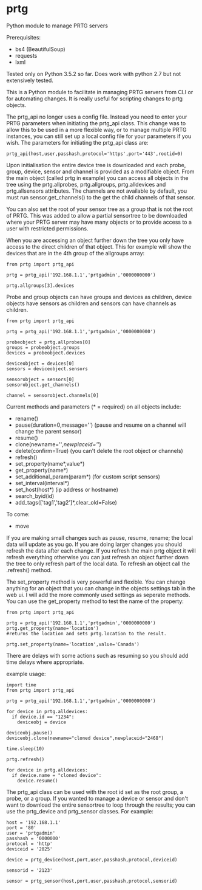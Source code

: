 # prtg

Python module to manage PRTG servers

Prerequisites:

- bs4 (BeautifulSoup)
- requests
- lxml

Tested only on Python 3.5.2 so far. Does work with python 2.7 but not extensively tested.

This is a Python module to facilitate in managing PRTG servers from CLI or for automating changes. It is really useful
for scripting changes to prtg objects.

The prtg_api no longer uses a config file. Instead you need to enter your PRTG parameters when initiating the prtg_api
class. This change was to allow this to be used in a more flexible way, or to manage multiple PRTG instances, you can
still set up a local config file for your parameters if you wish. The parameters for initiating the prtg_api class are:

```
prtg_api(host,user,passhash,protocol='https',port='443',rootid=0)
```

Upon initialisation the entire device tree is downloaded and each probe, group, device, sensor and channel is provided
as a modifiable object. From the main object (called prtg in example) you can access all objects in the tree using the
prtg.allprobes, prtg.allgroups, prtg.alldevices and prtg.allsensors attributes. The channels are not available by
default, you must run sensor.get_channels() to the get the child channels of that sensor.

You can also set the root of your sensor tree as a group that is not the root of PRTG. This was added to allow a partial
sensortree to be downloaded where your PRTG server may have many objects or to provide access to a user with restricted
permissions.

When you are accessing an object further down the tree you only have access to the direct children of that object. This
for example will show the devices that are in the 4th group of the allgroups array:

```
from prtg import prtg_api

prtg = prtg_api('192.168.1.1','prtgadmin','0000000000')

prtg.allgroups[3].devices
```

Probe and group objects can have groups and devices as children, device objects have sensors as children and sensors can
have channels as children.

```
from prtg import prtg_api

prtg = prtg_api('192.168.1.1','prtgadmin','0000000000')

probeobject = prtg.allprobes[0]
groups = probeobject.groups
devices = probeobject.devices

deviceobject = devices[0]
sensors = deviceobject.sensors

sensorobject = sensors[0]
sensorobject.get_channels()

channel = sensorobject.channels[0]
```

Current methods and parameters (* = required) on all objects include:

- rename()
- pause(duration=0,message='') (pause and resume on a channel will change the parent sensor)
- resume()
- clone(newname=''*,newplaceid=''*)
- delete(confirm=True) (you can't delete the root object or channels)
- refresh()
- set_property(name*,value*)
- get_property(name*)
- set_additional_param(param*) (for custom script sensors)
- set_interval(interval*)
- set_host(host*) (ip address or hostname)
- search_byid(id)
- add_tags(['tag1','tag2']*,clear_old=False)

To come:

- move

If you are making small changes such as pause, resume, rename; the local data will update as you go. If you are doing
larger changes you should refresh the data after each change. If you refresh the main prtg object it will refresh
everything otherwise you can just refresh an object further down the tree to only refresh part of the local data. To
refresh an object call the .refresh() method.

The set_property method is very powerful and flexible. You can change anything for an object that you can change in the
objects settings tab in the web ui. I will add the more commonly used settings as seperate methods. You can use the
get_property method to test the name of the property:

```
from prtg import prtg_api

prtg = prtg_api('192.168.1.1','prtgadmin','0000000000')
prtg.get_property(name='location')
#returns the location and sets prtg.location to the result.

prtg.set_property(name='location',value='Canada')
```

There are delays with some actions such as resuming so you should add time delays where appropriate.

example usage:

```
import time
from prtg import prtg_api

prtg = prtg_api('192.168.1.1','prtgadmin','0000000000')

for device in prtg.alldevices:
  if device.id == "1234":
    deviceobj = device

deviceobj.pause()
deviceobj.clone(newname="cloned device",newplaceid="2468")

time.sleep(10)

prtg.refresh()

for device in prtg.alldevices:
  if device.name = "cloned device":
    device.resume()

```

The prtg_api class can be used with the root id set as the root group, a probe, or a group. If you wanted to manage a
device or sensor and don't want to download the entire sensortree to loop through the results; you can use the
prtg_device and prtg_sensor classes. For example:

```
host = '192.168.1.1'
port = '80'
user = 'prtgadmin'
passhash = '0000000'
protocol = 'http'
deviceid = '2025'

device = prtg_device(host,port,user,passhash,protocol,deviceid)

sensorid = '2123'

sensor = prtg_sensor(host,port,user,passhash,protocol,sensorid)
```
